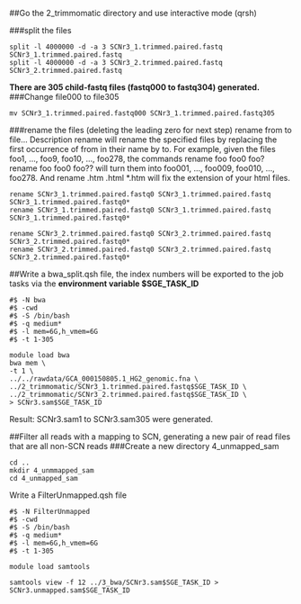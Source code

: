 ##Go the 2_trimmomatic directory and use interactive mode (qrsh)

###split the files
```
split -l 4000000 -d -a 3 SCNr3_1.trimmed.paired.fastq SCNr3_1.trimmed.paired.fastq
split -l 4000000 -d -a 3 SCNr3_2.trimmed.paired.fastq SCNr3_2.trimmed.paired.fastq
```
**There are 305 child-fastq files (fastq000 to fastq304) generated.**
###Change file000 to file305
```
mv SCNr3_1.trimmed.paired.fastq000 SCNr3_1.trimmed.paired.fastq305
```

###rename the files (deleting the leading zero for next step)
rename from to file...
Description
rename will rename the specified files by replacing the first occurrence of from in their name by to.
For example, given the files
foo1, ..., foo9, foo10, ..., foo278, the commands
rename foo foo0 foo?
rename foo foo0 foo??
will turn them into foo001, ..., foo009, foo010, ..., foo278.
And
rename .htm .html *.htm
will fix the extension of your html files.
```
rename SCNr3_1.trimmed.paired.fastq0 SCNr3_1.trimmed.paired.fastq SCNr3_1.trimmed.paired.fastq0*
rename SCNr3_1.trimmed.paired.fastq0 SCNr3_1.trimmed.paired.fastq SCNr3_1.trimmed.paired.fastq0*

rename SCNr3_2.trimmed.paired.fastq0 SCNr3_2.trimmed.paired.fastq SCNr3_2.trimmed.paired.fastq0*
rename SCNr3_2.trimmed.paired.fastq0 SCNr3_2.trimmed.paired.fastq SCNr3_2.trimmed.paired.fastq0*
```

##Write a bwa_split.qsh file, the index numbers will be exported to the job tasks via the **environment variable $SGE_TASK_ID**
```
#$ -N bwa
#$ -cwd
#$ -S /bin/bash
#$ -q medium*
#$ -l mem=6G,h_vmem=6G
#$ -t 1-305

module load bwa
bwa mem \
-t 1 \
../../rawdata/GCA_000150805.1_HG2_genomic.fna \
../2_trimmomatic/SCNr3_1.trimmed.paired.fastq$SGE_TASK_ID \
../2_trimmomatic/SCNr3_2.trimmed.paired.fastq$SGE_TASK_ID \
> SCNr3.sam$SGE_TASK_ID
```
Result: SCNr3.sam1 to SCNr3.sam305 were generated.

##Filter all reads with a mapping to SCN, generating a new pair of read files that are all non-SCN reads
###Create a new directory 4_unmapped_sam
```
cd ..
mkdir 4_unmmapped_sam
cd 4_unmapped_sam
```
Write a FilterUnmapped.qsh file

```
#$ -N FilterUnmapped
#$ -cwd
#$ -S /bin/bash
#$ -q medium*
#$ -l mem=6G,h_vmem=6G
#$ -t 1-305

module load samtools

samtools view -f 12 ../3_bwa/SCNr3.sam$SGE_TASK_ID > SCNr3.unmapped.sam$SGE_TASK_ID
```

